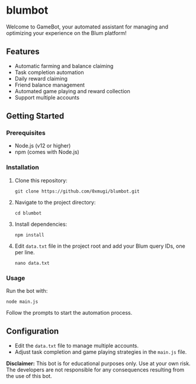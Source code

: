 #  blumbot

Welcome to GameBot, your automated assistant for managing and optimizing your experience on the Blum platform!

##  Features

-  Automatic farming and balance claiming
-  Task completion automation
-  Daily reward claiming
-  Friend balance management
-  Automated game playing and reward collection
-  Support multiple accounts

##  Getting Started

### Prerequisites

- Node.js (v12 or higher)
- npm (comes with Node.js)

### Installation

1. Clone this repository:

   ```
   git clone https://github.com/0xmugi/blumbot.git
   ```

2. Navigate to the project directory:

   ```
   cd blumbot
   ```

3. Install dependencies:

   ```
   npm install
   ```

4. Edit `data.txt` file in the project root and add your Blum query IDs, one per line.

   ```
   nano data.txt
   ```

### Usage

Run the bot with:

```
node main.js
```

Follow the prompts to start the automation process.

##  Configuration

- Edit the `data.txt` file to manage multiple accounts.
- Adjust task completion and game playing strategies in the `main.js` file.

**Disclaimer:** This bot is for educational purposes only. Use at your own risk. The developers are not responsible for any consequences resulting from the use of this bot.
